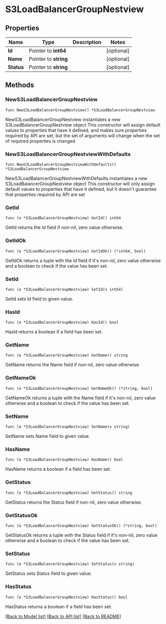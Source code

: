 # S3LoadBalancerGroupNestview

## Properties

Name | Type | Description | Notes
------------ | ------------- | ------------- | -------------
**Id** | Pointer to **int64** |  | [optional] 
**Name** | Pointer to **string** |  | [optional] 
**Status** | Pointer to **string** |  | [optional] 

## Methods

### NewS3LoadBalancerGroupNestview

`func NewS3LoadBalancerGroupNestview() *S3LoadBalancerGroupNestview`

NewS3LoadBalancerGroupNestview instantiates a new S3LoadBalancerGroupNestview object
This constructor will assign default values to properties that have it defined,
and makes sure properties required by API are set, but the set of arguments
will change when the set of required properties is changed

### NewS3LoadBalancerGroupNestviewWithDefaults

`func NewS3LoadBalancerGroupNestviewWithDefaults() *S3LoadBalancerGroupNestview`

NewS3LoadBalancerGroupNestviewWithDefaults instantiates a new S3LoadBalancerGroupNestview object
This constructor will only assign default values to properties that have it defined,
but it doesn't guarantee that properties required by API are set

### GetId

`func (o *S3LoadBalancerGroupNestview) GetId() int64`

GetId returns the Id field if non-nil, zero value otherwise.

### GetIdOk

`func (o *S3LoadBalancerGroupNestview) GetIdOk() (*int64, bool)`

GetIdOk returns a tuple with the Id field if it's non-nil, zero value otherwise
and a boolean to check if the value has been set.

### SetId

`func (o *S3LoadBalancerGroupNestview) SetId(v int64)`

SetId sets Id field to given value.

### HasId

`func (o *S3LoadBalancerGroupNestview) HasId() bool`

HasId returns a boolean if a field has been set.

### GetName

`func (o *S3LoadBalancerGroupNestview) GetName() string`

GetName returns the Name field if non-nil, zero value otherwise.

### GetNameOk

`func (o *S3LoadBalancerGroupNestview) GetNameOk() (*string, bool)`

GetNameOk returns a tuple with the Name field if it's non-nil, zero value otherwise
and a boolean to check if the value has been set.

### SetName

`func (o *S3LoadBalancerGroupNestview) SetName(v string)`

SetName sets Name field to given value.

### HasName

`func (o *S3LoadBalancerGroupNestview) HasName() bool`

HasName returns a boolean if a field has been set.

### GetStatus

`func (o *S3LoadBalancerGroupNestview) GetStatus() string`

GetStatus returns the Status field if non-nil, zero value otherwise.

### GetStatusOk

`func (o *S3LoadBalancerGroupNestview) GetStatusOk() (*string, bool)`

GetStatusOk returns a tuple with the Status field if it's non-nil, zero value otherwise
and a boolean to check if the value has been set.

### SetStatus

`func (o *S3LoadBalancerGroupNestview) SetStatus(v string)`

SetStatus sets Status field to given value.

### HasStatus

`func (o *S3LoadBalancerGroupNestview) HasStatus() bool`

HasStatus returns a boolean if a field has been set.


[[Back to Model list]](../README.md#documentation-for-models) [[Back to API list]](../README.md#documentation-for-api-endpoints) [[Back to README]](../README.md)


